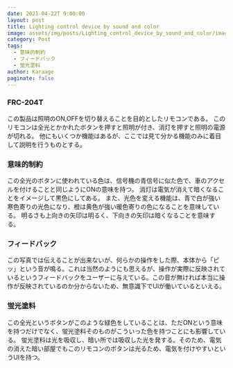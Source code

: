 ```yaml
---
date: 2021-04-22T 9:00:00
layout: post
title: Lighting control device by sound and color
image: assets/img/posts/Lighting_control_device_by_sound_and_color/image1.png
category: Post
tags: 
  - 意味的制約
  - フィードバック
  - 蛍光塗料
author: Karaage
paginate: false
---
```


### FRC-204T
この製品は照明のON,OFFを切り替えることを目的としたリモコンである。
このリモコンは全光とかかれたボタンを押すと照明が付き、消灯を押すと照明の電源が切れる。
他にもいくつか機能はあるが、ここでは見て分かる機能のみに着目して説明を行うものとする。

### 意味的制約
この全光のボタンに使われている色は、信号機の青信号に似た色で、車のアクセルを付けることと同じようにONの意味を持つ。
消灯は電気が消えて暗くなることをイメージして黒色にしてある。
また、光色を変える機能は、青で白が強い寒色寄りの光色になり、橙は黄色が強い暖色寄りの色になることを意味している。
明るさも上向きの矢印は明るく、下向きの矢印は暗くなることを意味する。

### フィードバック
この写真では伝えることが出来ないが、何らかの操作をした際、本体から「ピッ」という音が鳴る。これは当然のようにも思えるが、操作が実際に反映されているというフィードバックをユーザーに与えている。この音が無ければ本当に操作が反映されているのか分からないため、無意識下でUIが働いているといえる。

### 蛍光塗料
この全光というボタンがこのような緑色をしていることは、ただONという意味を持つだけでなく、蛍光塗料そのものがこういった色を持つことにも影響している。
蛍光塗料は光を吸収し、暗い所では吸収した光を発する。そのため、電気の消えた暗い部屋でもこのリモコンのボタンは光るため、電気を付けやすいというUIを持つ。
